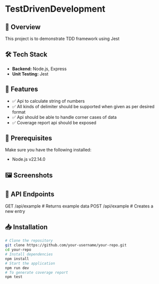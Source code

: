 # TestDrivenDevelopment
## 🚀 Overview
This project is to demonstrate TDD framework using Jest
## 🛠️ Tech Stack
- **Backend:** Node.js, Express
- **Unit Testing:** Jest

## 📌 Features
- ✅ Api to calculate string of numbers
- ✅ All kinds of delimiter should be supported when given as per desired format
- ✅ Api should be able to handle corner cases of data
- ✅ Coverage report api should be exposed


## 🎯 Prerequisites
Make sure you have the following installed:
- Node.js v22.14.0

## 🖼️ Screenshots


## 📜 API Endpoints
GET /api/example  # Returns example data
POST /api/example  # Creates a new entry


## 📥 Installation
```bash
# Clone the repository
git clone https://github.com/your-username/your-repo.git
cd your-repo
# Install dependencies
npm install
# Start the application
npm run dev
# To generate coverage report
npm test



